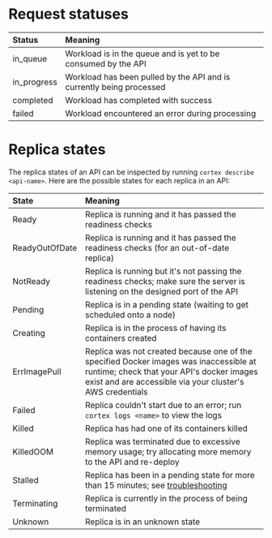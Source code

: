 # Request statuses

| Status            | Meaning                                                               |
| :---              | :---                                                                  |
| in_queue          | Workload is in the queue and is yet to be consumed by the API         |
| in_progress       | Workload has been pulled by the API and is currently being processed  |
| completed         | Workload has completed with success                                   |
| failed            | Workload encountered an error during processing                       |

# Replica states

The replica states of an API can be inspected by running `cortex describe <api-name>`. Here are the possible states for each replica in an API:

| State | Meaning |
|:---|:---|
| Ready | Replica is running and it has passed the readiness checks |
| ReadyOutOfDate | Replica is running and it has passed the readiness checks (for an out-of-date replica) |
| NotReady | Replica is running but it's not passing the readiness checks; make sure the server is listening on the designed port of the API |
| Pending | Replica is in a pending state (waiting to get scheduled onto a node) |
| Creating | Replica is in the process of having its containers created |
| ErrImagePull | Replica was not created because one of the specified Docker images was inaccessible at runtime; check that your API's docker images exist and are accessible via your cluster's AWS credentials |
| Failed | Replica couldn't start due to an error; run `cortex logs <name>` to view the logs |
| Killed | Replica has had one of its containers killed |
| KilledOOM | Replica was terminated due to excessive memory usage; try allocating more memory to the API and re-deploy |
| Stalled | Replica has been in a pending state for more than 15 minutes; see [troubleshooting](../realtime/troubleshooting.md) |
| Terminating | Replica is currently in the process of being terminated |
| Unknown | Replica is in an unknown state |
